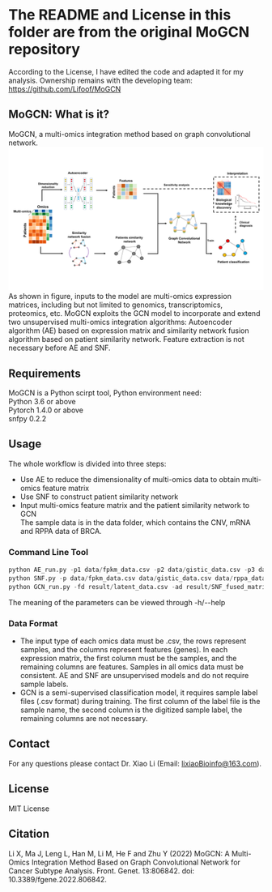 # The README and License in this folder are from the original MoGCN repository

According to the License, I have edited the code and adapted it for my analysis. Ownership remains with the developing team: https://github.com/Lifoof/MoGCN


## MoGCN: What is it?
MoGCN, a multi-omics integration method based on graph convolutional network.<br>
![Image text](https://github.com/Lifoof/MoGCN/blob/master/data/Figs1.png)
As shown in figure, inputs to the model are multi-omics expression matrices, including but not limited to genomics, transcriptomics, proteomics, etc. MoGCN exploits the GCN model to incorporate and extend two unsupervised multi-omics integration algorithms: Autoencoder algorithm (AE) based on expression matrix and similarity network fusion algorithm based on patient similarity network. Feature extraction is not necessary before AE and SNF. <br>

## Requirements 
MoGCN is a Python scirpt tool, Python environment need:<br>
Python 3.6 or above <br>
Pytorch 1.4.0 or above <br>
snfpy 0.2.2 <br>


## Usage
The whole workflow is divided into three steps: <br>
* Use AE to reduce the dimensionality of multi-omics data to obtain multi-omics feature matrix <br>
* Use SNF to construct patient similarity network <br>
* Input multi-omics feature matrix  and the patient similarity network to GCN <br>
The sample data is in the data folder, which contains the CNV, mRNA and RPPA data of BRCA. <br>
### Command Line Tool
```Python
python AE_run.py -p1 data/fpkm_data.csv -p2 data/gistic_data.csv -p3 data/rppa_data.csv -m 0 -s 0 -d cpu
python SNF.py -p data/fpkm_data.csv data/gistic_data.csv data/rppa_data.csv -m sqeuclidean
python GCN_run.py -fd result/latent_data.csv -ad result/SNF_fused_matrix.csv -ld data/sample_classes.csv -ts data/test_sample.csv -m 1 -d gpu -p 20
```
The meaning of the parameters can be viewed through -h/--help <br>

### Data Format
* The input type of each omics data must be .csv, the rows represent samples, and the columns represent features (genes). In each expression matrix, the first column must be the samples, and the remaining columns are features. Samples in all omics data must be consistent. AE and SNF are unsupervised models and do not require sample labels.<br>
* GCN is a semi-supervised classification model, it requires sample label files (.csv format) during training. The first column of the label file is the sample name, the second column is the digitized sample label, the remaining columns are not necessary. <br>

## Contact
For any questions please contact Dr. Xiao Li (Email: lixiaoBioinfo@163.com).

## License
MIT License

## Citation
Li X, Ma J, Leng L, Han M, Li M, He F and Zhu Y (2022) MoGCN: A Multi-Omics Integration Method Based on Graph Convolutional Network for Cancer Subtype Analysis. Front. Genet. 13:806842. doi: 10.3389/fgene.2022.806842. <br>

